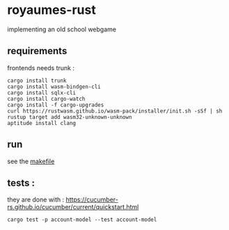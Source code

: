 # royaumes-rust
implementing an old school webgame

## requirements

frontends needs trunk :

```shell
cargo install trunk
cargo install wasm-bindgen-cli
cargo install sqlx-cli
cargo install cargo-watch
cargo install -f cargo-upgrades
curl https://rustwasm.github.io/wasm-pack/installer/init.sh -sSf | sh
rustup target add wasm32-unknown-unknown
aptitude install clang
```

## run

see the [makefile](makefile)

## tests :

they are done with : https://cucumber-rs.github.io/cucumber/current/quickstart.html
```
cargo test -p account-model --test account-model
```
